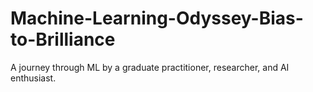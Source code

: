 # Machine-Learning-Odyssey-Bias-to-Brilliance
A journey through ML by a graduate practitioner, researcher, and AI enthusiast.
